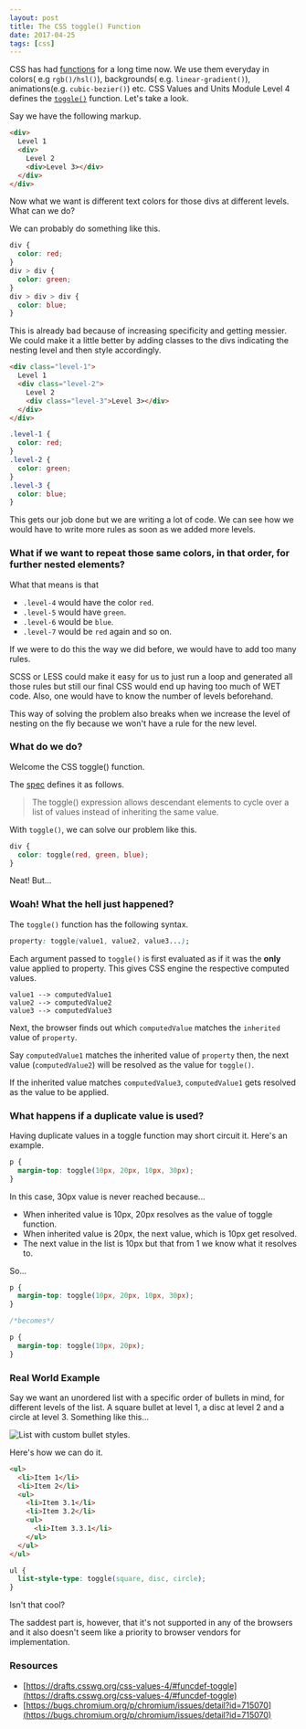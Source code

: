 ```yaml
---
layout: post
title: The CSS toggle() Function
date: 2017-04-25
tags: [css]
---
```


CSS has had [functions](https://drafts.csswg.org/indexes/#functions) for a long time now. We use them everyday in colors( e.g `rgb()/hsl()`), backgrounds( e.g. `linear-gradient()`), animations(e.g. `cubic-bezier()`) etc. CSS Values and Units Module Level 4 defines the [`toggle()`](https://drafts.csswg.org/css-values-4/#funcdef-toggle) function. Let's take a look.

Say we have the following markup.

```html
<div>
  Level 1
  <div>
    Level 2
    <div>Level 3></div>
  </div>
</div>
```

Now what we want is different text colors for those divs at different levels. What can we do?

We can probably do something like this.

```css
div {
  color: red;
}
div > div {
  color: green;
}
div > div > div {
  color: blue;
}
```

This is already bad because of increasing specificity and getting messier. We could make it a little better by adding classes to the divs indicating the nesting level and then style accordingly.

```html
<div class="level-1">
  Level 1
  <div class="level-2">
    Level 2
    <div class="level-3">Level 3></div>
  </div>
</div>
```

```css
.level-1 {
  color: red;
}
.level-2 {
  color: green;
}
.level-3 {
  color: blue;
}
```

This gets our job done but we are writing a lot of code. We can see how we would have to write more rules as soon as we added more levels.

### What if we want to repeat those same colors, in that order, for further nested elements?

What that means is that

- `.level-4` would have the color `red`.
- `.level-5` would have `green`.
- `.level-6` would be `blue`.
- `.level-7` would be `red` again and so on.

If we were to do this the way we did before, we would have to add too many rules.

SCSS or LESS could make it easy for us to just run a loop and generated all those rules but still our final CSS would end up having too much of WET code. Also, one would have to know the number of levels beforehand.

This way of solving the problem also breaks when we increase the level of nesting on the fly because we won't have a rule for the new level.

### What do we do?

Welcome the CSS toggle() function.

The [spec](https://drafts.csswg.org/css-values-4/#funcdef-toggle) defines it as follows.

> The toggle() expression allows descendant elements to cycle over a list of values instead of inheriting the same value.

With `toggle()`, we can solve our problem like this.

```css
div {
  color: toggle(red, green, blue);
}
```

Neat! But...

### Woah! What the hell just happened?

The `toggle()` function has the following syntax.

```css
property: toggle(value1, value2, value3...);
```

Each argument passed to `toggle()` is first evaluated as if it was the **only** value applied to property. This gives CSS engine the respective computed values.

```
value1 --> computedValue1
value2 --> computedValue2
value3 --> computedValue3
```

Next, the browser finds out which `computedValue` matches the `inherited` value of `property`.

Say `computedValue1` matches the inherited value of `property` then, the next value (`computedValue2`) will be resolved as the value for `toggle()`.

If the inherited value matches `computedValue3`, `computedValue1` gets resolved as the value to be applied.

### What happens if a duplicate value is used?

Having duplicate values in a toggle function may short circuit it. Here's an example.

```css
p {
  margin-top: toggle(10px, 20px, 10px, 30px);
}
```

In this case, 30px value is never reached because...

- When inherited value is 10px, 20px resolves as the value of toggle function.
- When inherited value is 20px, the next value, which is 10px get resolved.
- The next value in the list is 10px but that from 1 we know what it resolves to.

So...

```css
p {
  margin-top: toggle(10px, 20px, 10px, 30px);
}

/*becomes*/

p {
  margin-top: toggle(10px, 20px);
}
```

### Real World Example

Say we want an unordered list with a specific order of bullets in mind, for different levels of the list. A square bullet at level 1, a disc at level 2 and a circle at level 3. Something like this...

![List with custom bullet styles.](/assets/images/2017/toggle-list.avif)

Here's how we can do it.

```html
<ul>
  <li>Item 1</li>
  <li>Item 2</li>
  <ul>
    <li>Item 3.1</li>
    <li>Item 3.2</li>
    <ul>
      <li>Item 3.3.1</li>
    </ul>
  </ul>
</ul>
```

```css
ul {
  list-style-type: toggle(square, disc, circle);
}
```

Isn't that cool?

The saddest part is, however, that it's not supported in any of the browsers and it also doesn't seem like a priority to browser vendors for implementation.

### Resources

- [https://drafts.csswg.org/css-values-4/#funcdef-toggle](https://drafts.csswg.org/css-values-4/#funcdef-toggle)
- [https://bugs.chromium.org/p/chromium/issues/detail?id=715070](https://bugs.chromium.org/p/chromium/issues/detail?id=715070)
